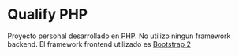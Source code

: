 Qualify PHP
==========

Proyecto personal desarrollado en PHP. No utilizo ningun framework backend.
El framework frontend utilizado es [Bootstrap 2](http://getbootstrap.com/2.3.2/)

